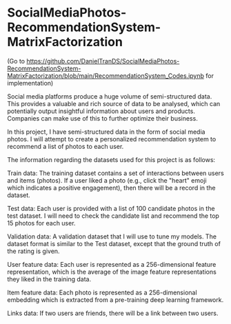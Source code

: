 # SocialMediaPhotos-RecommendationSystem-MatrixFactorization

(Go to https://github.com/DanielTranDS/SocialMediaPhotos-RecommendationSystem-MatrixFactorization/blob/main/RecommendationSystem_Codes.ipynb for implementation)

Social media platforms produce a huge volume of semi-structured data. This provides a valuable and rich source of data to be analysed, which can potentially output insightful information about users and products. Companies can make use of this to further optimize their business.

In this project, I have semi-structured data in the form of social media photos. I will attempt to create a personalized recommendation system to recommend a list of photos to each user.

The information regarding the datasets used for this project is as follows:

Train data: The training dataset contains a set of interactions between users and items (photos). If a user liked a photo (e.g., click the "heart" emoji which indicates a positive engagement), then there will be a record in the dataset.

Test data: Each user is provided with a list of 100 candidate photos in the test dataset. I will need to check the candidate list and recommend the top 15 photos for each user.

Validation data: A validation dataset that I will use to tune my models. The dataset format is similar to the Test dataset, except that the ground truth of the rating is given.

User feature data: Each user is represented as a 256-dimensional feature representation, which is the average of the image feature representations they liked in the training data.

Item feature data: Each photo is represented as a 256-dimensional embedding which is extracted from a pre-training deep learning framework.

Links data: If two users are friends, there will be a link between two users.
